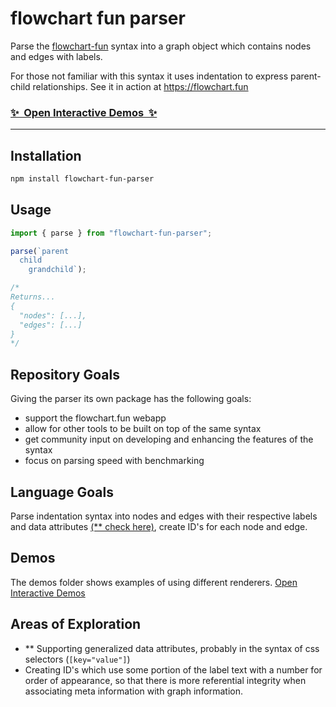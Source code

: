 # flowchart fun parser

Parse the [flowchart-fun](https://github.com/tone-row/flowchart-fun) syntax into a graph object which contains nodes and edges with labels. 

For those not familiar with this syntax it uses indentation to express parent-child relationships. See it in action at https://flowchart.fun

### [✨&nbsp; Open Interactive Demos &nbsp;✨](https://flowchart-fun-parser-demos.vercel.app/)

---

## Installation

```bash
npm install flowchart-fun-parser
```

## Usage

```js
import { parse } from "flowchart-fun-parser";

parse(`parent
  child
    grandchild`);

/* 
Returns...
{
  "nodes": [...],
  "edges": [...]
}
*/
```


## Repository Goals

Giving the parser its own package has the following goals:

- support the flowchart.fun webapp
- allow for other tools to be built on top of the same syntax
- get community input on developing and enhancing the features of the syntax
- focus on parsing speed with benchmarking

## Language Goals

Parse indentation syntax into nodes and edges with their respective labels and data attributes [(\*\* check here)](#areas-of-exploration), create ID's for each node and edge.

## Demos

The demos folder shows examples of using different renderers. [Open Interactive Demos](https://flowchart-fun-parser-demos.vercel.app/)

## Areas of Exploration

- \*\* Supporting generalized data attributes, probably in the syntax of css selectors (`[key="value"]`)
- Creating ID's which use some portion of the label text with a number for order of appearance, so that there is more referential integrity when associating meta information with graph information.
